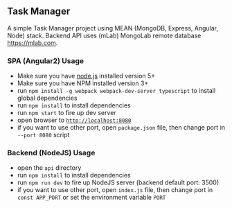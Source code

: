 ## Task Manager
A simple Task Manager project using MEAN (MongoDB, Express, Angular, Node) stack.
Backend API uses (mLab) MongoLab remote database https://mlab.com.

### SPA (Angular2) Usage
- Make sure you have [node.js](https://nodejs.org/) installed version 5+
- Make sure you have NPM installed version 3+
- run `npm install -g webpack webpack-dev-server typescript` to install global dependencies
- run `npm install` to install dependencies
- run `npm start` to fire up dev server
- open browser to [`http://localhost:8080`](http://localhost:8080)
- if you want to use other port, open `package.json` file, then change port in `--port 8080` script

### Backend (NodeJS) Usage
- open the `api` directory
- run `npm install` to install dependencies
- run `npm run dev` to fire up NodeJS server (backend default port: 3500)
- if you want to use other port, open `index.js` file, then change port in `const APP_PORT` or set the environment variable `PORT`